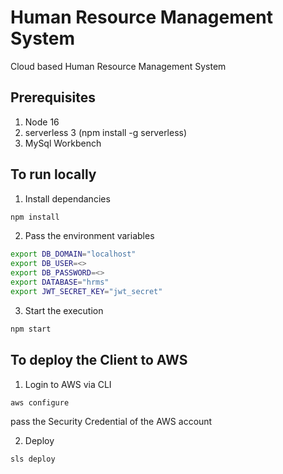 # Human Resource Management System
Cloud based Human Resource Management System

## Prerequisites
1. Node 16
2. serverless 3 (npm install -g serverless)
3. MySql Workbench

## To run locally
1. Install dependancies
```bash
npm install
```

2. Pass the environment variables
```bash
export DB_DOMAIN="localhost"
export DB_USER=<>
export DB_PASSWORD=<>
export DATABASE="hrms"
export JWT_SECRET_KEY="jwt_secret"
```

3. Start the execution
```bash
npm start
```

## To deploy the Client to AWS

1. Login to AWS via CLI
```bash
aws configure
```
pass the Security Credential of the AWS account

2. Deploy
```bash
sls deploy
```